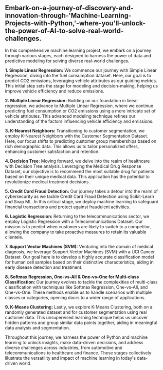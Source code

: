 ## Embark-on-a-journey-of-discovery-and-innovation-through-'Machine-Learning-Projects-with-Python,'-where-you'll-unlock-the-power-of-AI-to-solve-real-world-challenges.

In this comprehensive machine learning project, we embark on a journey through various stages, each designed to harness the power of data and predictive modeling for solving diverse real-world challenges.

**1. Simple Linear Regression:** We commence our journey with Simple Linear Regression, diving into the fuel consumption dataset. Here, our goal is to predict CO2 emissions, leveraging vehicle attributes as our guiding metrics. This initial step sets the stage for modeling and decision-making, helping us improve vehicle efficiency and reduce emissions.

**2. Multiple Linear Regression:** Building on our foundation in linear regression, we advance to Multiple Linear Regression, where we continue predicting fuel consumption or CO2 emissions using a more intricate set of vehicle attributes. This advanced modeling technique refines our understanding of the factors influencing vehicle efficiency and emissions.

**3. K-Nearest Neighbors:** Transitioning to customer segmentation, we employ K-Nearest Neighbors with the Customer Segmentation Dataset. Here, our focus shifts to predicting customer group memberships based on rich demographic data. This allows us to tailor personalized offers, enhancing customer satisfaction and retention.

**4. Decision Tree:** Moving forward, we delve into the realm of healthcare with Decision Tree analysis. Leveraging the Medical Drug Response Dataset, our objective is to recommend the most suitable drug for patients based on their unique medical data. This application has the potential to revolutionize medical treatment decisions.

**5. Credit Card Fraud Detection:** Our journey takes a detour into the realm of cybersecurity as we tackle Credit Card Fraud Detection using Scikit-Learn and Snap ML. In this critical stage, we deploy machine learning to safeguard financial transactions and protect against fraudulent activities.

**6. Logistic Regression:** Returning to the telecommunications sector, we employ Logistic Regression with a Telecommunications Dataset. Our mission is to predict when customers are likely to switch to a competitor, allowing the company to take proactive measures to retain its valuable clientele.

**7. Support Vector Machines (SVM):** Venturing into the domain of medical diagnosis, we leverage Support Vector Machines (SVM) with a UCI Cancer Dataset. Our goal here is to develop a highly accurate classification model for human cell samples based on their distinctive characteristics, aiding in early disease detection and treatment.

**8. Softmax Regression, One-vs-All & One-vs-One for Multi-class Classification:** Our journey evolves to tackle the complexities of multi-class classification with techniques like Softmax Regression, One-vs-All, and One-vs-One. These methods enable us to handle scenarios with multiple classes or categories, opening doors to a wider range of applications.

**9. K-Means Clustering:** Lastly, we explore K-Means Clustering, both on a randomly generated dataset and for customer segmentation using real customer data. This unsupervised learning technique helps us uncover hidden patterns and group similar data points together, aiding in meaningful data analysis and segmentation.

Throughout this journey, we harness the power of Python and machine learning to unlock insights, make data-driven decisions, and address diverse challenges across industries, from automotive and telecommunications to healthcare and finance. These stages collectively illustrate the versatility and impact of machine learning in today's data-driven world.
